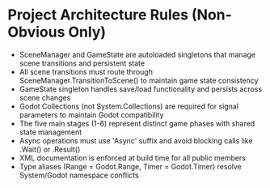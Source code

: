 # Project Architecture Rules (Non-Obvious Only)

- SceneManager and GameState are autoloaded singletons that manage scene transitions and persistent state
- All scene transitions must route through SceneManager.TransitionToScene() to maintain game state consistency
- GameState singleton handles save/load functionality and persists across scene changes
- Godot Collections (not System.Collections) are required for signal parameters to maintain Godot compatibility
- The five main stages (1-6) represent distinct game phases with shared state management
- Async operations must use 'Async' suffix and avoid blocking calls like .Wait() or .Result()
- XML documentation is enforced at build time for all public members
- Type aliases (Range = Godot.Range, Timer = Godot.Timer) resolve System/Godot namespace conflicts
